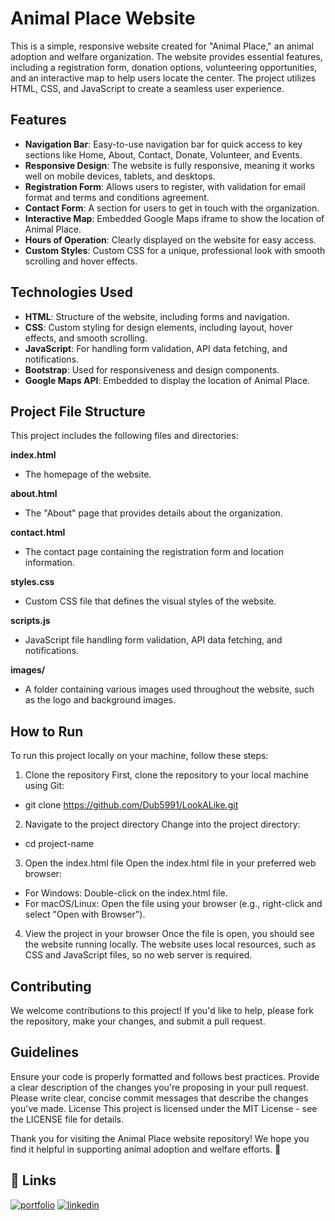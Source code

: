 # Animal Place Website

This is a simple, responsive website created for "Animal Place," an animal adoption and welfare organization. The website provides essential features, including a registration form, donation options, volunteering opportunities, and an interactive map to help users locate the center. The project utilizes HTML, CSS, and JavaScript to create a seamless user experience.

## Features

- **Navigation Bar**: Easy-to-use navigation bar for quick access to key sections like Home, About, Contact, Donate, Volunteer, and Events.
- **Responsive Design**: The website is fully responsive, meaning it works well on mobile devices, tablets, and desktops.
- **Registration Form**: Allows users to register, with validation for email format and terms and conditions agreement.
- **Contact Form**: A section for users to get in touch with the organization.
- **Interactive Map**: Embedded Google Maps iframe to show the location of Animal Place.
- **Hours of Operation**: Clearly displayed on the website for easy access.
- **Custom Styles**: Custom CSS for a unique, professional look with smooth scrolling and hover effects.

## Technologies Used

- **HTML**: Structure of the website, including forms and navigation.
- **CSS**: Custom styling for design elements, including layout, hover effects, and smooth scrolling.
- **JavaScript**: For handling form validation, API data fetching, and notifications.
- **Bootstrap**: Used for responsiveness and design components.
- **Google Maps API**: Embedded to display the location of Animal Place.

## Project File Structure
This project includes the following files and directories:

**index.html**
- The homepage of the website.

**about.html**
- The "About" page that provides details about the organization.

**contact.html**
- The contact page containing the registration form and location information.

**styles.css**
- Custom CSS file that defines the visual styles of the website.

**scripts.js**
- JavaScript file handling form validation, API data fetching, and notifications.

**images/**
- A folder containing various images used throughout the website, such as the logo and background images.

## How to Run

To run this project locally on your machine, follow these steps:

1. Clone the repository
First, clone the repository to your local machine using Git:

- git clone https://github.com/Dub5991/LookALike.git

2. Navigate to the project directory
Change into the project directory:

- cd project-name

3. Open the index.html file
Open the index.html file in your preferred web browser:

- For Windows: Double-click on the index.html file.
- For macOS/Linux: Open the file using your browser (e.g., right-click and select "Open with Browser").

4. View the project in your browser
Once the file is open, you should see the website running locally. The website uses local resources, such as CSS and JavaScript files, so no web server is required.

## Contributing
We welcome contributions to this project! If you'd like to help, please fork the repository, make your changes, and submit a pull request.

## Guidelines
Ensure your code is properly formatted and follows best practices.
Provide a clear description of the changes you're proposing in your pull request.
Please write clear, concise commit messages that describe the changes you've made.
License
This project is licensed under the MIT License - see the LICENSE file for details.


Thank you for visiting the Animal Place website repository! We hope you find it helpful in supporting animal adoption and welfare efforts. 🐾


## 🔗 Links
[![portfolio](https://img.shields.io/badge/my_portfolio-000?style=for-the-badge&logo=ko-fi&logoColor=white)](https://github.com/Dub5991/)
[![linkedin](https://img.shields.io/badge/linkedin-0A66C2?style=for-the-badge&logo=linkedin&logoColor=white)](https://www.linkedin.com/in/dustin-snellings-8385ba274/)
